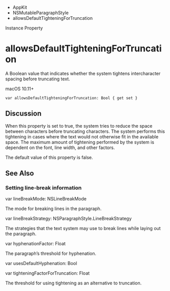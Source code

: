 

- AppKit
- NSMutableParagraphStyle
-  allowsDefaultTighteningForTruncation 

Instance Property

# allowsDefaultTighteningForTruncation

A Boolean value that indicates whether the system tightens intercharacter spacing before truncating text.

macOS 10.11+

``` source
var allowsDefaultTighteningForTruncation: Bool { get set }
```

## Discussion

When this property is set to true, the system tries to reduce the space between characters before truncating characters. The system performs this tightening in cases where the text would not otherwise fit in the available space. The maximum amount of tightening performed by the system is dependent on the font, line width, and other factors.

The default value of this property is false.

## See Also

### Setting line-break information

var lineBreakMode: NSLineBreakMode

The mode for breaking lines in the paragraph.

var lineBreakStrategy: NSParagraphStyle.LineBreakStrategy

The strategies that the text system may use to break lines while laying out the paragraph.

var hyphenationFactor: Float

The paragraph’s threshold for hyphenation.

var usesDefaultHyphenation: Bool

var tighteningFactorForTruncation: Float

The threshold for using tightening as an alternative to truncation.

